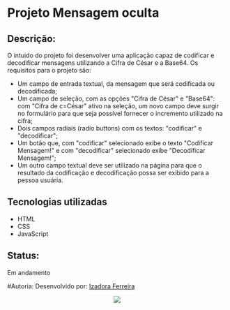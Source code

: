 # Projeto Mensagem oculta

## Descrição:

O intuido do projeto foi desenvolver uma aplicação capaz de codificar e decodificar mensagens utilizando a Cifra de César e a Base64.
Os requisitos para o projeto são:
- Um campo de entrada textual, da mensagem que será codificada ou decodificada;
- Um campo de seleção, com as opções "Cifra de César" e "Base64": com "Cifra de c=César" ativo na seleção, um novo campo deve surgir no formulário para que seja possível
fornecer o incremento utilizado na cifra;
- Dois campos radiais (radio buttons) com os textos: "codificar" e "decodificar";
- Um botão que, com "codificar" selecionado exibe o texto "Codificar Mensagem!" e com "decodificar" selecionado exibe "Decodificar Mensagem!";
- Um outro campo textual deve ser utilizado na página para que o resultado da codificação e decodificação possa ser exibido para a pessoa usuária.

## Tecnologias utilizadas
- HTML
- CSS
- JavaScript

## Status: 
Em andamento

#Autoria:
Desenvolvido por: [Izadora Ferreira](https://www.linkedin.com/in/izadora-ferreira-dos-santos-0504b2177/)

<p align="center">
  <img src="https://user-images.githubusercontent.com/92602538/155747174-80a9fee7-cc25-4d55-a71d-6d99af7f5967.gif" />
</p>

